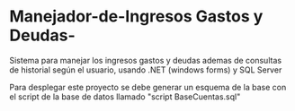 # Manejador-de-Ingresos Gastos y Deudas-
Sistema para manejar los ingresos gastos y deudas ademas de consultas de historial según el usuario, usando .NET (windows forms) y SQL Server 

Para desplegar este proyecto se debe generar un esquema de la base con el script de la base de datos llamado "script BaseCuentas.sql"
